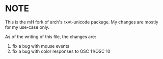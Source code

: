 # NOTE

This is the mH fork of arch's rxvt-unicode package. My changes are mostly for
my use-case only.

As of the writing of this file, the changes are:

1. fix a bug with mouse events
2. fix a bug with color responses to OSC 11/OSC 10
